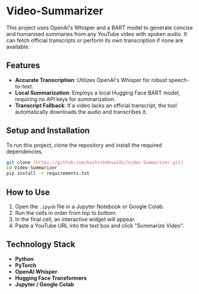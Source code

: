 # Video-Summarizer

This project uses OpenAI's Whisper and a BART model to generate concise and humanised summaries from any YouTube video with spoken audio. It can fetch official transcripts or perform its own transcription if none are available.

## Features
- **Accurate Transcription**: Utilizes OpenAI's Whisper for robust speech-to-text.
- **Local Summarization**: Employs a local Hugging Face BART model, requiring no API keys for summarization.
- **Transcript Fallback**: If a video lacks an official transcript, the tool automatically downloads the audio and transcribes it.

## Setup and Installation

To run this project, clone the repository and install the required dependencies.

```bash
git clone [https://github.com/kashishdesai01/Video-Summarizer.git]
cd Video-Summarizer
pip install -r requirements.txt
```

## How to Use
1.  Open the `.ipynb` file in a Jupyter Notebook or Google Colab.
2.  Run the cells in order from top to bottom.
3.  In the final cell, an interactive widget will appear.
4.  Paste a YouTube URL into the text box and click "Summarize Video".

## Technology Stack
- **Python**
- **PyTorch**
- **OpenAI Whisper**
- **Hugging Face Transformers**
- **Jupyter / Google Colab**
